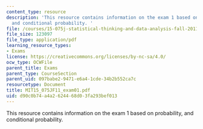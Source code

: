 ```yaml
---
content_type: resource
description: 'This resource contains information on the exam 1 based on probability,
  and conditional probability. '
file: /courses/15-075j-statistical-thinking-and-data-analysis-fall-2011/d90c0b74a4a2624468d03fa293bef013_MIT15_075JF11_exam01.pdf
file_size: 123097
file_type: application/pdf
learning_resource_types:
- Exams
license: https://creativecommons.org/licenses/by-nc-sa/4.0/
ocw_type: OCWFile
parent_title: Exams
parent_type: CourseSection
parent_uid: 097babe2-9471-e6a4-1cde-34b2b552ca7c
resourcetype: Document
title: MIT15_075JF11_exam01.pdf
uid: d90c0b74-a4a2-6244-68d0-3fa293bef013
---
```

This resource contains information on the exam 1 based on probability, and conditional probability. 
